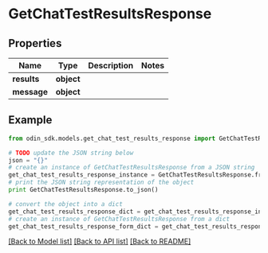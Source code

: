 # GetChatTestResultsResponse


## Properties

Name | Type | Description | Notes
------------ | ------------- | ------------- | -------------
**results** | **object** |  | 
**message** | **object** |  | 

## Example

```python
from odin_sdk.models.get_chat_test_results_response import GetChatTestResultsResponse

# TODO update the JSON string below
json = "{}"
# create an instance of GetChatTestResultsResponse from a JSON string
get_chat_test_results_response_instance = GetChatTestResultsResponse.from_json(json)
# print the JSON string representation of the object
print GetChatTestResultsResponse.to_json()

# convert the object into a dict
get_chat_test_results_response_dict = get_chat_test_results_response_instance.to_dict()
# create an instance of GetChatTestResultsResponse from a dict
get_chat_test_results_response_form_dict = get_chat_test_results_response.from_dict(get_chat_test_results_response_dict)
```
[[Back to Model list]](../README.md#documentation-for-models) [[Back to API list]](../README.md#documentation-for-api-endpoints) [[Back to README]](../README.md)


